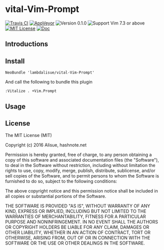 vital-Vim-Prompt
==============================================================================
[![Travis CI](https://img.shields.io/travis/lambdalisue/vital-Vim-Prompt/master.svg?style=flat-square&label=Travis%20CI)](https://travis-ci.org/lambdalisue/vital-Vim-Prompt) [![AppVeyor](https://img.shields.io/appveyor/ci/lambdalisue/vital-Vim-Prompt/master.svg?style=flat-square&label=AppVeyor)](https://ci.appveyor.com/project/lambdalisue/vital-Vim-Prompt/branch/master) ![Version 0.1.0](https://img.shields.io/badge/version-0.1.0-yellow.svg?style=flat-square) ![Support Vim 7.3 or above](https://img.shields.io/badge/support-Vim%207.3%20or%20above-yellowgreen.svg?style=flat-square) [![MIT License](https://img.shields.io/badge/license-MIT-blue.svg?style=flat-square)](LICENSE) [![Doc](https://img.shields.io/badge/doc-%3Ah%20vital--Vim--Prompt-orange.svg?style=flat-square)](doc/vital-vim-prompt.txt)


Introductions
-------------------------------------------------------------------------------

Install
-------------------------------------------------------------------------------

```vim
NeoBundle 'lambdalisue/vital-Vim-Prompt'
```

And call the following to bundle this plugin

```vim
:Vitalize . +Vim.Prompt
```

Usage
-------------------------------------------------------------------------------


License
-------------------------------------------------------------------------------
The MIT License (MIT)

Copyright (c) 2016 Alisue, hashnote.net

Permission is hereby granted, free of charge, to any person obtaining a copy
of this software and associated documentation files (the "Software"), to deal
in the Software without restriction, including without limitation the rights
to use, copy, modify, merge, publish, distribute, sublicense, and/or sell
copies of the Software, and to permit persons to whom the Software is
furnished to do so, subject to the following conditions:

The above copyright notice and this permission notice shall be included in
all copies or substantial portions of the Software.

THE SOFTWARE IS PROVIDED "AS IS", WITHOUT WARRANTY OF ANY KIND, EXPRESS OR
IMPLIED, INCLUDING BUT NOT LIMITED TO THE WARRANTIES OF MERCHANTABILITY,
FITNESS FOR A PARTICULAR PURPOSE AND NONINFRINGEMENT. IN NO EVENT SHALL THE
AUTHORS OR COPYRIGHT HOLDERS BE LIABLE FOR ANY CLAIM, DAMAGES OR OTHER
LIABILITY, WHETHER IN AN ACTION OF CONTRACT, TORT OR OTHERWISE, ARISING FROM,
OUT OF OR IN CONNECTION WITH THE SOFTWARE OR THE USE OR OTHER DEALINGS IN
THE SOFTWARE.

